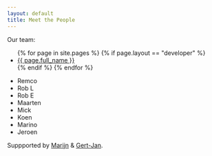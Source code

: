 ```yaml
---
layout: default
title: Meet the People
---
```


Our team:

<ul>
{% for page in site.pages %} 
{% if page.layout == "developer" %}
<li> <a href="{{ page.url | absolute_url }}">{{ page.full_name }}</a> </li>
{% endif %} 
{% endfor %}
</ul>

 * Remco
 * Rob L
 * Rob E
 * Maarten
 * Mick
 * Koen
 * Marino
 * Jeroen

Suppported by [Marijn](https://www.linkedin.com/in/marijnvanderzee/) & [Gert-Jan](https://www.linkedin.com/in/gert-jan-van-staalduinen-30b2aab/).

